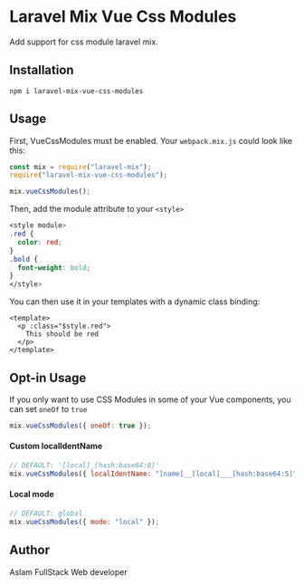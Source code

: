 # Laravel Mix Vue Css Modules

Add support for css module laravel mix.

## Installation

```
npm i laravel-mix-vue-css-modules
```

## Usage

First, VueCssModules must be enabled. Your `webpack.mix.js` could look like this:

```js
const mix = require("laravel-mix");
require("laravel-mix-vue-css-modules");

mix.vueCssModules();
```

Then, add the module attribute to your `<style>`

```css
<style module>
.red {
  color: red;
}
.bold {
  font-weight: bold;
}
</style>
```

You can then use it in your templates with a dynamic class binding:

```vue
<template>
  <p :class="$style.red">
    This should be red
  </p>
</template>
```

## Opt-in Usage

If you only want to use CSS Modules in some of your Vue components, you can set `oneOf` to `true`

```js
mix.vueCssModules({ oneOf: true });
```

#### Custom localIdentName

```js
// DEFAULT: '[local]_[hash:base64:8]'
mix.vueCssModules({ localIdentName: "[name]__[local]___[hash:base64:5]" });
```

#### Local mode

```js
// DEFAULT: global
mix.vueCssModules({ mode: "local" });
```

## Author

Aslam
FullStack Web developer

